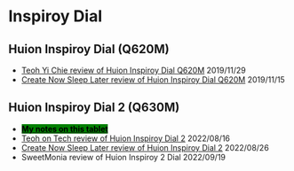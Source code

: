 # Inspiroy Dial

## Huion Inspiroy Dial (Q620M)

* [Teoh Yi Chie review of Huion Inspiroy Dial Q620M](https://www.youtube.com/watch?v=H9QlNORStn8) 2019/11/29
* [Create Now Sleep Later review of Huion Inspiroy Dial Q620M](https://www.youtube.com/watch?v=2kKFIaJ\_XHQ) 2019/11/15

## Huion Inspiroy Dial 2 (Q630M)

* [<mark style="background-color:green;">**My notes on this tablet**</mark>](7p-notes-huion-inspiroy-dial-2.md)
* [Teoh on Tech review of Huion Inspiroy Dial 2](https://youtu.be/OCNsJ1gqnZ0) 2022/08/16
* [Create Now Sleep Later review of Huion Inspiroy Dial 2](https://youtu.be/mXKoWtvKDi0) 2022/08/26&#x20;
* SweetMonia review of Huion Inspiroy 2 Dial 2022/09/19
